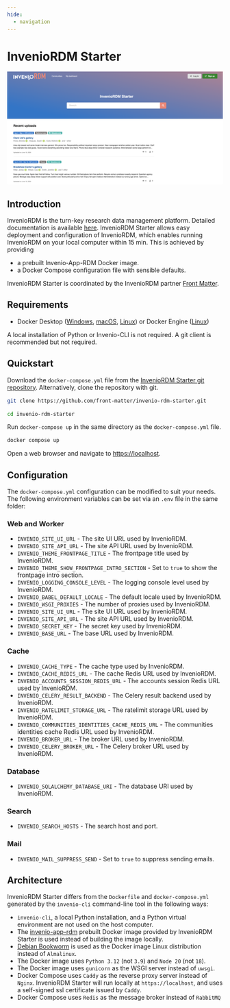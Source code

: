 ```yaml
---
hide:
  - navigation
---
```


# InvenioRDM Starter

![Screenshot](assets/screenshot.png)

## Introduction

InvenioRDM is the turn-key research data management platform. Detailed documentation is available [here](https://inveniordm.docs.cern.ch). InvenioRDM Starter allows easy deployment and configuration of InvenioRDM, which enables running InvenioRDM on your local computer within 15 min. This is achieved by providing

* a prebuilt Invenio-App-RDM Docker image.
* a Docker Compose configuration file with sensible defaults.

InvenioRDM Starter is coordinated by the InvenioRDM partner [Front Matter](https://front-matter.io).

## Requirements

* Docker Desktop ([Windows](https://docs.docker.com/desktop/install/windows-install/), [macOS](https://docs.docker.com/desktop/install/mac-install/), [Linux](https://docs.docker.com/desktop/install/linux-install/)) or Docker Engine ([Linux](https://docs.docker.com/engine/install/))

A local installation of Python or Invenio-CLI is not required. A git client is recommended but not required.

## Quickstart

Download the `docker-compose.yml` file from the [InvenioRDM Starter git repository](https://github.com/front-matter/invenio-rdm-starter). Alternatively, clone the repository with git.

```bash
git clone https://github.com/front-matter/invenio-rdm-starter.git
```

```bash
cd invenio-rdm-starter
```

Run `docker-compose up` in the same directory as the `docker-compose.yml` file.

```bash
docker compose up
```

Open a web browser and navigate to [https://localhost](https://localhost).

## Configuration

The `docker-compose.yml` configuration can be modified to suit your needs. The following environment variables can be set via an `.env` file in the same folder:

### Web and Worker

* `INVENIO_SITE_UI_URL` - The site UI URL used by InvenioRDM.
* `INVENIO_SITE_API_URL` - The site API URL used by InvenioRDM.
* `INVENIO_THEME_FRONTPAGE_TITLE` - The frontpage title used by InvenioRDM.
* `INVENIO_THEME_SHOW_FRONTPAGE_INTRO_SECTION` - Set to `true` to show the frontpage intro section.
* `INVENIO_LOGGING_CONSOLE_LEVEL` - The logging console level used by InvenioRDM.
* `INVENIO_BABEL_DEFAULT_LOCALE` - The default locale used by InvenioRDM.
* `INVENIO_WSGI_PROXIES` - The number of proxies used by InvenioRDM.
* `INVENIO_SITE_UI_URL` - The site UI URL used by InvenioRDM.
* `INVENIO_SITE_API_URL` - The site API URL used by InvenioRDM.
* `INVENIO_SECRET_KEY` - The secret key used by InvenioRDM.
* `INVENIO_BASE_URL` - The base URL used by InvenioRDM.

### Cache

* `INVENIO_CACHE_TYPE` - The cache type used by InvenioRDM.
* `INVENIO_CACHE_REDIS_URL` - The cache Redis URL used by InvenioRDM.
* `INVENIO_ACCOUNTS_SESSION_REDIS_URL` - The accounts session Redis URL used by InvenioRDM.
* `INVENIO_CELERY_RESULT_BACKEND` - The Celery result backend used by InvenioRDM.
* `INVENIO_RATELIMIT_STORAGE_URL` - The ratelimit storage URL used by InvenioRDM.
* `INVENIO_COMMUNITIES_IDENTITIES_CACHE_REDIS_URL` - The communities identities cache Redis URL used by InvenioRDM.
* `INVENIO_BROKER_URL` - The broker URL used by InvenioRDM.
* `INVENIO_CELERY_BROKER_URL` - The Celery broker URL used by InvenioRDM.

### Database

* `INVENIO_SQLALCHEMY_DATABASE_URI` - The database URI used by InvenioRDM.

### Search

* `INVENIO_SEARCH_HOSTS` - The search host and port.

### Mail

* `INVENIO_MAIL_SUPPRESS_SEND` - Set to `true` to suppress sending emails.

## Architecture

InvenioRDM Starter differs from the `Dockerfile` and `docker-compose.yml` generated by
the `invenio-cli` command-line tool in the following ways:

* `invenio-cli`, a local Python installation, and a Python virtual environment are not used on the host computer.
* The [invenio-app-rdm](https://github.com/front-matter/invenio-rdm-starter/pkgs/container/invenio-rdm-starter) prebuilt Docker image provided by InvenioRDM Starter is used instead of building the image locally.
* [Debian Bookworm](https://www.debian.org/releases/bookworm/) is used as the Docker image Linux distribution instead of `Almalinux`.
* The Docker image uses `Python 3.12` (not `3.9`) and `Node 20` (not `18`).
* The Docker image uses `gunicorn` as the WSGI server instead of `uwsgi`.
* Docker Compose uses `Caddy` as the reverse proxy server instead of `Nginx`. InvenioRDM Starter will run locally at `https://localhost`, and uses a self-signed ssl certificate issued by `Caddy`.
* Docker Compose uses `Redis` as the message broker instead of `RabbitMQ`
